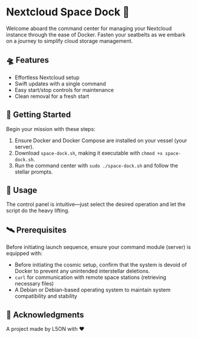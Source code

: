 # Nextcloud Space Dock 🌌

Welcome aboard the command center for managing your Nextcloud instance through the ease of Docker. Fasten your seatbelts as we embark on a journey to simplify cloud storage management.

## 🛸 Features

- Effortless Nextcloud setup
- Swift updates with a single command
- Easy start/stop controls for maintenance
- Clean removal for a fresh start

## 🌠 Getting Started

Begin your mission with these steps:

1. Ensure Docker and Docker Compose are installed on your vessel (your server).
2. Download `space-dock.sh`, making it executable with `chmod +x space-dock.sh`.
3. Run the command center with `sudo ./space-dock.sh` and follow the stellar prompts.

## 🚀 Usage

The control panel is intuitive—just select the desired operation and let the script do the heavy lifting.

## 🛰️ Prerequisites

Before initiating launch sequence, ensure your command module (server) is equipped with:

- Before initiating the cosmic setup, confirm that the system is devoid of Docker to prevent any unintended interstellar deletions. 
- `curl` for communication with remote space stations (retrieving necessary files)
- A Debian or Debian-based operating system to maintain system compatibility and stability


## 👾 Acknowledgments

A project made by L5ON with ❤️
